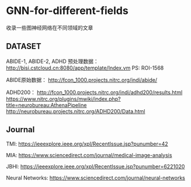 # GNN-for-different-fields
收录一些图神经网络在不同领域的文章

## DATASET

ABIDE-1, ABIDE-2, ADHD 预处理数据： http://bisi.cstcloud.cn:8080/app/template/Index.vm  PS: ROI-1568

ABIDE原始数据： http://fcon_1000.projects.nitrc.org/indi/abide/

ADHD200： http://fcon_1000.projects.nitrc.org/indi/adhd200/results.html
		  https://www.nitrc.org/plugins/mwiki/index.php?title=neurobureau:AthenaPipeline
		  http://neurobureau.projects.nitrc.org/ADHD200/Data.html
		  

## Journal

TMI: https://ieeexplore.ieee.org/xpl/RecentIssue.jsp?punumber=42

MIA: https://www.sciencedirect.com/journal/medical-image-analysis

JBHI: https://ieeexplore.ieee.org/xpl/RecentIssue.jsp?punumber=6221020

Neural Networks: https://www.sciencedirect.com/journal/neural-networks